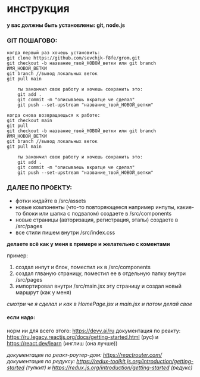 # инструкция

**у вас должны быть установлены: git, node.js**

### GIT ПОШАГОВО:

    когда первый раз хочешь установить:
    git clone https://github.com/sevchik-f8fe/grom.git
    git checkout -b название_твой_НОВОЙ_ветки или git branch ИМЯ_НОВОЙ_ВЕТКИ
    git branch //вывод локальных веток
    git pull main

        ты закончил свою работу и хочешь сохранить это:
        git add .
        git commit -m "описываешь вкратце че сделал"
        git push --set-upstream "название_твой_НОВОЙ_ветки"

    когда снова возвращаещься к работе:
    git checkout main
    git pull
    git checkout -b название_твой_НОВОЙ_ветки или git branch ИМЯ_НОВОЙ_ВЕТКИ
    git branch //вывод локальных веток
    git pull main

        ты закончил свою работу и хочешь сохранить это:
        git add .
        git commit -m "описываешь вкратце че сделал"
        git push --set-upstream "название_твой_НОВОЙ_ветки"

### ДАЛЕЕ ПО ПРОЕКТУ:

- фотки кидайте в /src/assets
- новые компоненты (что-то повторяющееся например инпуты, какие-то блоки или шапка с подвалом) создаете в /src/components
- новые страницы (авторизация, регистрация, этапы) создаете в /src/pages
- все стили пишем внутри /src/index.css

**делаете всё как у меня в примере и желательно с коментами**

пример:

1. создал инпут и блок, поместил их в /src/components
2. создал глваную страницу, поместил ее в отдельную папку внутри /src/pages
3. импортировал внутри /src/main.jsx эту страницу и создал новый маршрут (как у меня)

_смотри че я сделал и как в HomePage.jsx и main.jsx и потом делай свое_

#### если надо:

норм ии для всего этого: https://devv.ai/ru
документация по реакту: https://ru.legacy.reactjs.org/docs/getting-started.html (рус) и https://react.dev/learn (инглиш (она лучше))

_документация по реакт-роутер-дом: https://reactrouter.com/_
_документация по редуксу: https://redux-toolkit.js.org/introduction/getting-started (тулкит) и https://redux.js.org/introduction/getting-started (редукс)_
